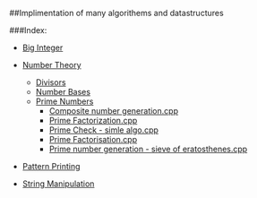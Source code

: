 ##Implimentation of many algorithems and datastructures

###Index:

+ [Big Integer](https://github.com/SH-anonta/CPP-Code-Snippets/tree/master/Big%20Integer)

+ [Number Theory](https://github.com/SH-anonta/CPP-Code-Snippets/tree/master/Number%20Theory)
    * [Divisors](https://github.com/SH-anonta/CPP-Code-Snippets/tree/master/Number%20Theory/Divisors)
    * [Number Bases](https://github.com/SH-anonta/CPP-Code-Snippets/tree/master/Number%20Theory/Number%20Bases)
    * [Prime Numbers](https://github.com/SH-anonta/CPP-Code-Snippets/tree/master/Number%20Theory/Prime%20Numbers)
    	- [Composite number generation.cpp](https://github.com/SH-anonta/CPP-Code-Snippets/blob/master/Number%20Theory/Prime%20Numbers/Composite%20number%20generation.cpp)
    	- [Prime Factorization.cpp](https://github.com/SH-anonta/CPP-Code-Snippets/blob/master/Number%20Theory/Prime%20Numbers/Prime%20Factorization.cpp)
    	- [Prime Check - simle algo.cpp](https://github.com/SH-anonta/CPP-Code-Snippets/blob/master/Number%20Theory/Prime%20Numbers/Prime%20check%20-%20simle%20algo.cpp)
    	- [Prime Factorisation.cpp](https://github.com/SH-anonta/CPP-Code-Snippets/blob/master/Number%20Theory/Prime%20Numbers/Prime%20factorisation.cpp)
    	- [Prime number generation - sieve of eratosthenes.cpp](https://github.com/SH-anonta/CPP-Code-Snippets/blob/master/Number%20Theory/Prime%20Numbers/Prime%20number%20generation%20-%20sieve%20of%20eratosthenes.cpp)

+ [Pattern Printing](https://github.com/SH-anonta/CPP-Code-Snippets/tree/master/Pattern%20Printing)
+ [String Manipulation](https://github.com/SH-anonta/CPP-Code-Snippets/tree/master/String%20Manipulation)
